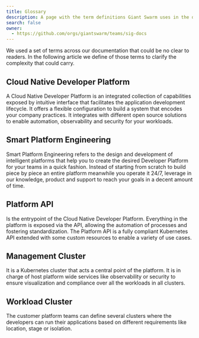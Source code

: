 ```yaml
---
title: Glossary
description: A page with the term definitions Giant Swarm uses in the documentation.
search: false
owner:
  - https://github.com/orgs/giantswarm/teams/sig-docs
---
```


We used a set of terms across our documentation that could be no clear to readers. In the following article we define of those terms to clarify the complexity that could carry.

## Cloud Native Developer Platform

A Cloud Native Developer Platform is an integrated collection of capabilities exposed by intuitive interface that facilitates the application development lifecycle. It offers a flexible configuration to build a system that encodes your company practices. It integrates with different open source solutions to enable automation, observability and security for your workloads.

## Smart Platform Engineering

Smart Platform Engineering refers to the design and development of intelligent platforms that help you to create the desired Developer Platform for your teams in a quick fashion. Instead of starting from scratch to build piece by piece an entire platform meanwhile you operate it 24/7, leverage in our knowledge, product and support to reach your goals in a decent amount of time.

## Platform API

Is the entrypoint of the Cloud Native Developer Platform. Everything in the platform is exposed via the API, allowing the automation of processes and fostering standardization. The Platform API is a fully compliant Kubernetes API extended with some custom resources to enable a variety of use cases.

## Management Cluster

It is a Kubernetes cluster that acts a central point of the platform. It is in charge of host platform wide services like observability or security to ensure visualization and compliance over all the workloads in all clusters.

## Workload Cluster

The customer platform teams can define several clusters where the developers can run their applications based on different requirements like location, stage or isolation.
